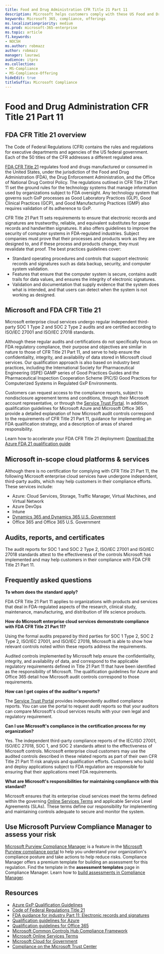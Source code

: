 ```yaml
---
title: Food and Drug Administration CFR Title 21 Part 11
description: Microsoft helps customers comply with these US Food and Drug Administration regulations.
keywords: Microsoft 365, compliance, offerings
ms.localizationpriority: medium
ms.prod: microsoft-365-enterprise
ms.topic: article
f1.keywords:
- NOCSH
ms.author: robmazz
author: robmazz
manager: laurawi
audience: itpro
ms.collection:
- MS-Compliance
- MS-Compliance-Offering
hideEdit: true
titleSuffix: Microsoft Compliance
---
```


# Food and Drug Administration CFR Title 21 Part 11

## FDA CFR Title 21 overview

The Code of Federal Regulations (CFR) contains the rules and regulations for executive departments and agencies of the US federal government. Each of the 50 titles of the CFR addresses a different regulated area.

[FDA CFR Title 21](https://aka.ms/FDA-CFR) regulates food and drugs manufactured or consumed in the United States, under the jurisdiction of the Food and Drug Administration (FDA), the Drug Enforcement Administration, and the Office of National Drug Control Policy. The regulations outlined in CFR Title 21 Part 11 set the ground rules for the technology systems that manage information used by organizations subject to FDA oversight. Any technology system that governs such GxP processes as Good Laboratory Practices (GLP), Good Clinical Practices (GCP), and Good Manufacturing Practices (GMP) also requires validation of its adherence to GxP.

CFR Title 21 Part 11 sets requirements to ensure that electronic records and signatures are trustworthy, reliable, and equivalent substitutes for paper records and handwritten signatures. It also offers guidelines to improve the security of computer systems in FDA-regulated industries. Subject companies must prove that their processes and products work as they are designed to, and if these process and products change, they must revalidate that proof. The best practices guidelines cover:

- Standard operating procedures and controls that support electronic records and signatures such as data backup, security, and computer system validation.
- Features that ensure that the computer system is secure, contains audit trails for data values, and ensures the integrity of electronic signatures.
- Validation and documentation that supply evidence that the system does what is intended, and that users can detect when the system is not working as designed.

## Microsoft and FDA CFR Title 21

Microsoft enterprise cloud services undergo regular independent third-party SOC 1 Type 2 and SOC 2 Type 2 audits and are certified according to ISO/IEC 27001 and ISO/IEC 27018 standards.

Although these regular audits and certifications do not specifically focus on FDA regulatory compliance, their purpose and objectives are similar in nature to those of CFR Title 21 Part 11, and serve to help ensure the confidentiality, integrity, and availability of data stored in Microsoft cloud services. Our qualification approach is also based on industry best practices, including the International Society for Pharmaceutical Engineering (ISPE) GAMP series of Good Practices Guides and the Pharmaceutical Inspection Cooperation Scheme (PIC/S) Good Practices for Computerized Systems in Regulated GxP Environments.

Customers can request access to the compliance reports, subject to nondisclosure agreement terms and conditions, through their Microsoft account representative, or through the [Service Trust Portal](https://aka.ms/stphelp). In addition, qualification guidelines for Microsoft Azure and Microsoft Office 365 provide a detailed explanation of how Microsoft audit controls correspond to the requirements of CFR Title 21 Part 11, guidance for implementing an FDA qualification strategy, and a description of areas of shared responsibility.

Learn how to accelerate your FDA CFR Title 21 deployment: [Download the Azure FDA 21 qualification guide](https://go.microsoft.com/fwlink/p/?linkid=2086604)

## Microsoft in-scope cloud platforms & services

Although there is no certification for complying with CFR Title 21 Part 11, the following Microsoft enterprise cloud services have undergone independent, third-party audits, which may help customers in their compliance efforts. These services include:

- Azure: Cloud Services, Storage, Traffic Manager, Virtual Machines, and Virtual Network
- Azure DevOps
- Intune
- [Dynamics 365 and Dynamics 365 U.S. Government](https://aka.ms/d365-compliance-list)
- Office 365 and Office 365 U.S. Government

## Audits, reports, and certificates

The audit reports for SOC 1 and SOC 2 Type 2, ISO/IEC 27001 and ISO/IEC 27018 standards attest to the effectiveness of the controls Microsoft has implemented and may help customers in their compliance with FDA CFR Title 21 Part 11.

## Frequently asked questions

**To whom does the standard apply?**

FDA CFR Title 21 Part 11 applies to organizations with products and services that deal in FDA-regulated aspects of the research, clinical study, maintenance, manufacturing, and distribution of life science products.

**How do Microsoft enterprise cloud services demonstrate compliance with FDA CFR Title 21 Part 11?**

Using the formal audits prepared by third parties for SOC 1 Type 2, SOC 2 Type 2, ISO/IEC 27001, and ISO/IEC 27018, Microsoft is able to show how relevant controls noted within these reports address the requirements.

Audited controls implemented by Microsoft help ensure the confidentiality, integrity, and availability of data, and correspond to the applicable regulatory requirements defined in Title 21 Part 11 that have been identified as the responsibility of Microsoft. The qualification guidelines for Azure and Office 365 detail how Microsoft audit controls correspond to those requirements.

**How can I get copies of the auditor's reports?**

The [Service Trust Portal](https://aka.ms/stphelp) provides independently audited compliance reports. You can use the portal to request audit reports so that your auditors can compare Microsoft's cloud services results with your own legal and regulatory requirement.

**Can I use Microsoft's compliance in the certification process for my organization?**

Yes. The independent third-party compliance reports of the IEC/ISO 27001, ISO/IEC 27018, SOC 1, and SOC 2 standards attest to the effectiveness of Microsoft controls. Microsoft enterprise cloud customers may use the audited controls described in these related reports as part of their own CFR Title 21 Part 11 risk analysis and qualification efforts. Customers who build and deploy applications subject to FDA regulation are responsible for ensuring that their applications meet FDA requirements.

**What are Microsoft's responsibilities for maintaining compliance with this standard?**

Microsoft ensures that its enterprise cloud services meet the terms defined within the governing [Online Services Terms](https://www.microsoftvolumelicensing.com/DocumentSearch.aspx?Mode=3&DocumentTypeId=31) and applicable Service Level Agreements (SLAs). These terms define our responsibility for implementing and maintaining controls adequate to secure and monitor the system.

## Use Microsoft Purview Compliance Manager to assess your risk

[Microsoft Purview Compliance Manager](/microsoft-365/compliance/compliance-manager) is a feature in the [Microsoft Purview compliance portal](/microsoft-365/compliance/microsoft-365-compliance-center) to help you understand your organization's compliance posture and take actions to help reduce risks. Compliance Manager offers a premium template for building an assessment for this regulation. Find the template in the **assessment templates** page in Compliance Manager. Learn how to [build assessments in Compliance Manager](/microsoft-365/compliance/compliance-manager-assessments).

## Resources

- [Azure GxP Qualification Guidelines](https://aka.ms/gxpcompliance)
- [Code of Federal Regulations Title 21](https://aka.ms/FDA-CFR)
- [FDA guidance for industry Part 11: Electronic records and signatures](https://www.fda.gov/RegulatoryInformation/Guidances/ucm125067.htm)
- [Qualification guidelines for Azure](https://aka.ms/azurefda21cfrpart11qualguide)
- [Qualification guidelines for Office 365](https://aka.ms/o365-qualification-guideline)
- [Microsoft Common Controls Hub Compliance Framework](https://www.microsoft.com/trust-center/compliance/compliance-overview)
- [Microsoft Online Services Terms](https://aka.ms/Online-Services-Terms)
- [Microsoft Cloud for Government](https://aka.ms/govt-cloud)
- [Compliance on the Microsoft Trust Center](https://www.microsoft.com/trust-center/compliance/compliance-overview)
